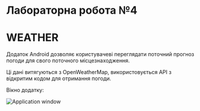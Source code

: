 # Лабораторна робота №4

# WEATHER


Додаток Android дозволяє користувачеві переглядати поточний прогноз погоди для свого поточного місцезнаходження.

Ці дані витягуються з OpenWeatherMap, використовується API з відкритим кодом для отримання погоди.

Вікно додатку:

![Application window](https://i.imgur.com/K7jNv4h.png)

